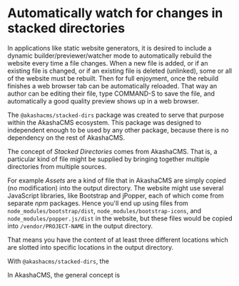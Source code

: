 # Automatically watch for changes in stacked directories

In applications like static website generators, it is desired to include a dynamic builder/previewer/watcher mode to automatically rebuild the website every time a file changes.  When a new file is added, or if an existing file is changed, or if an existing file is deleted (unlinked), some or all of the website must be rebuilt.  Then for full enjoyment, once the rebuild finishes a web browser tab can be automatically reloaded.  That way an author can be editing their file, type COMMAND-S to save the file, and automatically a good quality preview shows up in a web browser.

The `@akashacms/stacked-dirs` package was created to serve that purpose within the AkashaCMS ecosystem.  This package was designed to independent enough to be used by any other package, because there is no dependency on the rest of AkashaCMS.

The concept of _Stacked Directories_ comes from AkashaCMS.  That is, a particular kind of file might be supplied by bringing together multiple directories from multiple sources.

For example _Assets_ are a kind of file that in AkashaCMS are simply copied (no modification) into the output directory.  The website might use several JavaScript libraries, like Bootstrap and jPopper, each of which come from separate _npm_ packages.  Hence you'll end up using files from  `node_modules/bootstrap/dist`, `node_modules/bootstrap-icons`, and `node_modules/popper.js/dist` in the website, but these files would be copied into `/vendor/PROJECT-NAME` in the output directory.

That means you have the content of at least three different locations which are slotted into specific locations in the output directory.

With `@akashacms/stacked-dirs`, the 

In AkashaCMS, the general concept is 